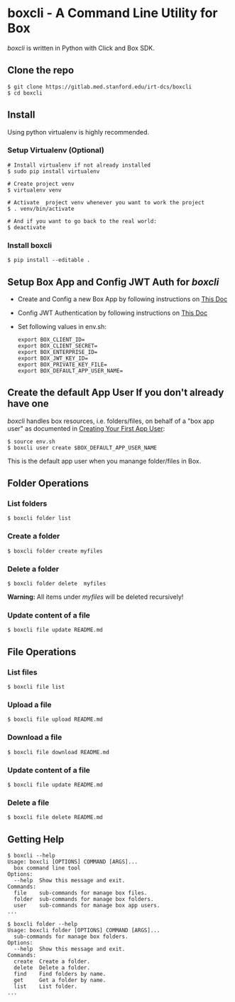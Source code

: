 # boxcli - A Command Line Utility for Box 
_boxcli_ is written in Python with Click and Box SDK.

## Clone the repo

```
$ git clone https://gitlab.med.stanford.edu/irt-dcs/boxcli
$ cd boxcli

```

## Install 
Using python virtualenv is highly recommended.

### Setup Virtualenv (Optional) 

```
# Install virtualenv if not already installed
$ sudo pip install virtualenv

# Create project venv
$ virtualenv venv

# Activate  project venv whenever you want to work the project
$ . venv/bin/activate

# And if you want to go back to the real world:
$ deactivate

```

### Install boxcli

```
$ pip install --editable .
```

## Setup Box App and Config JWT Auth for _boxcli_

* Create and Config a new Box App by following instructions on [This Doc](https://docs.box.com/docs/configuring-box-platform)
* Config JWT Authentication by following instructions on [This Doc](https://docs.box.com/docs/app-auth)
* Set following values in env.sh:

	```
	export BOX_CLIENT_ID=
	export BOX_CLIENT_SECRET=
	export BOX_ENTERPRISE_ID=
	export BOX_JWT_KEY_ID=
	export BOX_PRIVATE_KEY_FILE=
	export BOX_DEFAULT_APP_USER_NAME=
	```
	
## Create the default App User If you don't already have one
_boxcli_ handles box resources, i.e. folders/files, on behalf of a "box app user" as documented in [Creating Your First App User](https://docs.box.com/docs/app-users):

```
$ source env.sh
$ boxcli user create $BOX_DEFAULT_APP_USER_NAME
```
This is the default app user when you manange folder/files in Box.

## Folder Operations

### List folders

```
$ boxcli folder list
```

### Create a folder

```
$ boxcli folder create myfiles
```

### Delete a folder

```
$ boxcli folder delete  myfiles
```
**Warning:** All items under _myfiles_ will be deleted recursively!

### Update content of a file

```
$ boxcli file update README.md
```

## File Operations

### List files

```
$ boxcli file list
```

### Upload a file

```
$ boxcli file upload README.md
```

### Download a file

```
$ boxcli file download README.md
```

### Update content of a file

```
$ boxcli file update README.md
```
### Delete a file

```
$ boxcli file delete README.md
```

## Getting Help

```
$ boxcli --help 
Usage: boxcli [OPTIONS] COMMAND [ARGS]...
  box command line tool
Options:
  --help  Show this message and exit.
Commands:
  file    sub-commands for manage box files.
  folder  sub-commands for manage box folders.
  user    sub-commands for manage box app users.
...

$ boxcli folder --help
Usage: boxcli folder [OPTIONS] COMMAND [ARGS]...
  sub-commands for manage box folders.
Options:
  --help  Show this message and exit.
Commands:
  create  Create a folder.
  delete  Delete a folder.
  find    Find folders by name.
  get     Get a folder by name.
  list    List folder.
...
```
